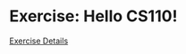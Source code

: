 # Exercise: Hello CS110!

[Exercise Details](http://csweb.wooster.edu/dguarnera/cs110/assignments/e01_hello_cs110.html)
